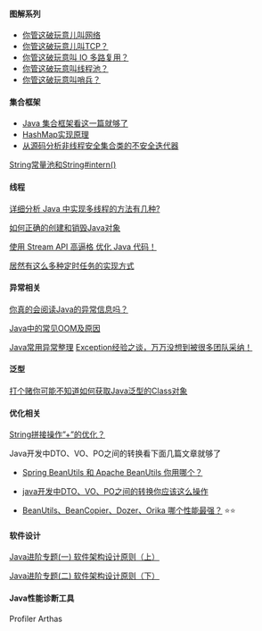 

#### 图解系列
* [你管这破玩意儿叫网络](https://mp.weixin.qq.com/s/jiPMUk6zUdOY6eKxAjNDbQ)
* [你管这破玩意儿叫TCP？](https://mp.weixin.qq.com/s/Uf42QEL6WUSHOwJ403FwOA)
* [你管这破玩意叫 IO 多路复用？](https://mp.weixin.qq.com/s/YdIdoZ_yusVWza1PU7lWaw)
* [你管这破玩意叫线程池？](https://mp.weixin.qq.com/s/OKTW_mZnNJcRBrIFHONR3g)
* [你管这破玩意叫哨兵？](https://mp.weixin.qq.com/s/6qhK1oHXP_VzfgR9BjYVJg)

#### 集合框架

* [Java 集合框架看这一篇就够了](https://mp.weixin.qq.com/s/bVOSat47L0Hskfx9akAN6Q)
* [HashMap实现原理](https://monkeysayhi.github.io/2017/08/26/HashMap%E5%AE%9E%E7%8E%B0%E5%8E%9F%E7%90%86/)
* [从源码分析非线程安全集合类的不安全迭代器](https://monkeysayhi.github.io/2016/11/30/%E6%BA%90%E7%A0%81%7C%E4%BB%8E%E6%BA%90%E7%A0%81%E5%88%86%E6%9E%90%E9%9D%9E%E7%BA%BF%E7%A8%8B%E5%AE%89%E5%85%A8%E9%9B%86%E5%90%88%E7%B1%BB%E7%9A%84%E4%B8%8D%E5%AE%89%E5%85%A8%E8%BF%AD%E4%BB%A3%E5%99%A8/)


[String常量池和String#intern()](https://monkeysayhi.github.io/2017/12/15/String%E5%B8%B8%E9%87%8F%E6%B1%A0%E5%92%8CString-intern/)

#### 线程
[详细分析 Java 中实现多线程的方法有几种?](https://mp.weixin.qq.com/s/W1XSOzSJ9ub6b7NsuJgnJA)

[如何正确的创建和销毁Java对象](https://mp.weixin.qq.com/s/RdGig1oLaM2gT4l34DlSnA)

[使用 Stream API 高逼格 优化 Java 代码！](https://mp.weixin.qq.com/s/lvc8eKpXrh9n6dQR1aZbwg)

[居然有这么多种定时任务的实现方式](https://mp.weixin.qq.com/s/dqBiUWqzUkJq-rdVyzuAVg)

#### 异常相关
[你真的会阅读Java的异常信息吗？](https://monkeysayhi.github.io/2017/10/02/%E4%BD%A0%E7%9C%9F%E7%9A%84%E4%BC%9A%E9%98%85%E8%AF%BBJava%E7%9A%84%E5%BC%82%E5%B8%B8%E4%BF%A1%E6%81%AF%E5%90%97%EF%BC%9F/)

[Java中的常见OOM及原因](https://monkeysayhi.github.io/2018/11/05/Java%E4%B8%AD%E7%9A%84%E5%B8%B8%E8%A7%81OOM%E5%8F%8A%E5%8E%9F%E5%9B%A0/)

[Java常用异常整理](https://monkeysayhi.github.io/2017/10/04/Java%E5%B8%B8%E7%94%A8%E5%BC%82%E5%B8%B8%E6%95%B4%E7%90%86/)
[Exception经验之谈，万万没想到被很多团队采纳！](https://mp.weixin.qq.com/s/lb8Bii3__SPKV-DKi6n6dg)

#### 泛型
[打个赌你可能不知道如何获取Java泛型的Class对象](https://mp.weixin.qq.com/s/w8cmbOQ3nK0MvvazuIfHQA)


#### 优化相关
[String拼接操作”+”的优化？](https://monkeysayhi.github.io/2017/09/23/%E6%BA%90%E7%A0%81%7CString%E6%8B%BC%E6%8E%A5%E6%93%8D%E4%BD%9C%E2%80%9D-%E2%80%9D%E7%9A%84%E4%BC%98%E5%8C%96%EF%BC%9F/)

Java开发中DTO、VO、PO之间的转换看下面几篇文章就够了

* [Spring BeanUtils 和 Apache BeanUtils 你用哪个？](https://mp.weixin.qq.com/s/2M8KqdIjnRr51DDowAHW_w)

* [java开发中DTO、VO、PO之间的转换你应该这么操作](https://mp.weixin.qq.com/s?__biz=MzUzMzQ2MDIyMA==&mid=2247483702&idx=1&sn=c07fad3342bc804e282abfcd9fd065f5&chksm=faa2e4a5cdd56db3ae1b670eed9485ac384dad4370d99f6dc2c529423687d80e818d28acb4e1&scene=21#wechat_redirect)

* [BeanUtils、BeanCopier、Dozer、Orika 哪个性能最强？](https://mp.weixin.qq.com/s/aCWkUiE1-h5mtDrqEiPKHQ) :star::star:

#### 软件设计
[Java进阶专题(一) 软件架构设计原则（上）](https://mp.weixin.qq.com/s/ikhl2XfPnsQ7bVUko--VCA)

[Java进阶专题(二) 软件架构设计原则（下）](https://mp.weixin.qq.com/s/9Y0C0XkdIPb2ALJnQoyBoQ)


#### Java性能诊断工具
Profiler
Arthas

